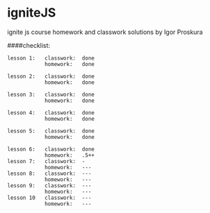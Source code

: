 # igniteJS
ignite js course homework and classwork solutions by Igor Proskura

####checklist:
```
lesson 1:   classwork:  done
            homework:   done

lesson 2:   classwork:  done
            homework:   done

lesson 3:   classwork:  done
            homework:   done

lesson 4:   classwork:  done
            homework:   done

lesson 5:   classwork:  done
            homework:   done
```
```
lesson 6:   classwork:  done
            homework:   .5++
lesson 7:   classwork:  -
            homework:   ---
lesson 8:   classwork:  ---
            homework:   ---
lesson 9:   classwork:  ---
            homework:   ---
lesson 10   classwork:  ---
            homework:   ---

```
